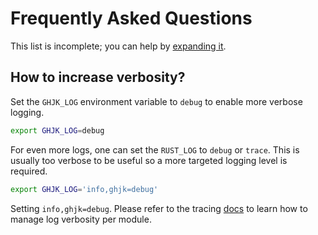 # Frequently Asked Questions

This list is incomplete; you can help by [expanding it](https://github.com/metatypedev/ghjk/discussions).

## How to increase verbosity? 

Set the `GHJK_LOG` environment variable to `debug` to enable more verbose logging.

```bash
export GHJK_LOG=debug
```

For even more logs, one can set the `RUST_LOG` to `debug` or `trace`.
This is usually too verbose to be useful so a more targeted logging level is required.

```bash
export GHJK_LOG='info,ghjk=debug'
```
Setting `info,ghjk=debug`.
Please refer to the tracing [docs](https://docs.rs/tracing-subscriber/latest/tracing_subscriber/filter/struct.EnvFilter.html#directives) to learn how to manage log verbosity per module.
